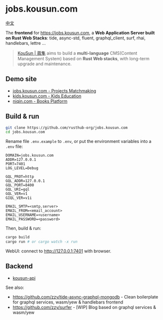 # jobs.kousun.com

[中文](./README-ZH.md)

The **frontend** for https://jobs.kousun.com, a **Web Application Server built on Rust Web Stacks**: tide, async-std, fluent, graphql_client, surf, rhai, handlebars, lettre ...

> [KouSun | 蔻隼](https://kousun.com) aims to build a **multi-language** CMS(Content Management System) based on **Rust Web stacks**, with long-term upgrade and maintenance.

## Demo site

- [jobs.kousun.com - Projects Matchmaking](https://jobs.kousun.com)
- [kids.kousun.com - Kids Education](https://kids.kousun.com)
- [niqin.com - Books Platform](https://niqin.com)

## Build & run

``` Bash
git clone https://github.com/rusthub-org/jobs.kousun.com
cd jobs.kousun.com
```

Rename file `.env.example` to `.env`, or put the environment variables into a `.env` file:

```
DOMAIN=jobs.kousun.com
ADDR=127.0.0.1
PORT=7401
LOG_LEVEL=Debug

GQL_PROT=http
GQL_ADDR=127.0.0.1
GQL_PORT=8400
GQL_URI=gql
GQL_VER=v1
GIQL_VER=v1i

EMAIL_SMTP=<smtp.server>
EMAIL_FROM=<email_account>
EMAIL_USERNAME=<username>
EMAIL_PASSWORD=<password>
```

Then, build & run:

``` Bash
cargo build
cargo run # or cargo watch -x run
```

WebUI: connect to http://127.0.0.1:7401 with browser.

## Backend

- [kousun-api](https://github.com/rusthub-org/api.kousun.com)

See also:

- https://github.com/zzy/tide-async-graphql-mongodb - Clean boilerplate for graphql services, wasm/yew & handlebars frontend
- https://github.com/zzy/surfer - [WIP] Blog based on graphql services & wasm/yew
